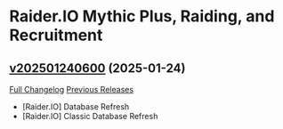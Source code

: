 # Raider.IO Mythic Plus, Raiding, and Recruitment

## [v202501240600](https://github.com/RaiderIO/raiderio-addon/tree/v202501240600) (2025-01-24)
[Full Changelog](https://github.com/RaiderIO/raiderio-addon/compare/v202501230600...v202501240600) [Previous Releases](https://github.com/RaiderIO/raiderio-addon/releases)

- [Raider.IO] Database Refresh  
- [Raider.IO] Classic Database Refresh  
